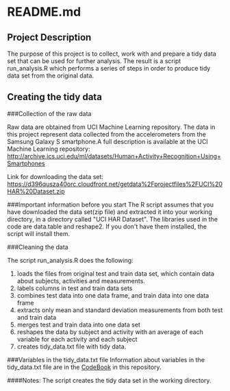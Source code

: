 README.md
========



Project Description
------------------

The purpose of this project is to collect, work with and prepare a tidy data set that can be used for further analysis. The result is a script run_analysis.R which performs a series of steps in order to produce tidy data set from the original data.



Creating the tidy data
--------------------------------

###Collection of the raw data

Raw data are obtained from UCI Machine Learning repository. The data in this project represent data collected from the accelerometers from the Samsung Galaxy S smartphone.A full description is available at the UCI Machine Learning repository: http://archive.ics.uci.edu/ml/datasets/Human+Activity+Recognition+Using+Smartphones

Link for downloading the data set: https://d396qusza40orc.cloudfront.net/getdata%2Fprojectfiles%2FUCI%20HAR%20Dataset.zip


###Important information before you start 
The R script assumes that you have downloaded the data set(zip file) and extracted it into your working directory, in a directory called "UCI HAR Dataset". The libraries used in the code are data.table and reshape2. If you don't have them installed, the script will install them.


###Cleaning the data

The script run_analysis.R does the following:
1. loads the files from original test and train data set, which contain data about subjects, activities and measurements.
2. labels columns in test and train data sets
3. combines test data into one data frame, and train data into one data frame
4. extracts only mean and standard deviation measurements from both test and train data
5. merges test and train data into one data set
6. reshapes the data by subject and activity with an average of each variable for each activity and each subject
7. creates tidy_data.txt file with tidy data.


###Variables in the tidy_data.txt file
Information about variables in the tidy_data.txt file are in the [CodeBook](https://github.com/warpp/getting-cleaning-data/blob/master/CodeBook.md) in this repository.


####Notes:
The script creates the tidy data set in the working directory. 

